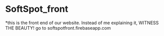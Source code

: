 # SoftSpot_front

*this is the front end of our website. Instead of me explaining it, WITNESS THE BEAUTY! go to softspotfront.firebaseapp.com
